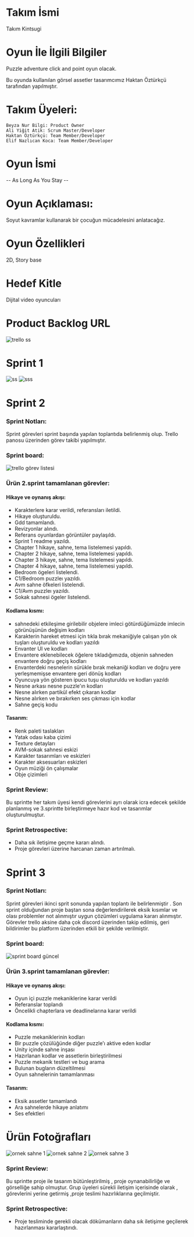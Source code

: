 # Takım İsmi

Takım Kintsugi

# Oyun İle İlgili Bilgiler

Puzzle adventure click and point oyun olacak.

Bu oyunda kullanılan görsel assetler tasarımcımız Haktan Öztürkçü tarafından yapılmıştır.

# Takım Üyeleri:

    Beyza Nur Bilgi: Product Owner
    Ali Yiğit Atik: Scrum Master/Developer
    Haktan Öztürkçü: Team Member/Developer
    Elif Nazlıcan Koca: Team Member/Developer

# Oyun İsmi

-- As Long As You Stay --

# Oyun Açıklaması:
Soyut kavramlar kullanarak bir çocuğun mücadelesini anlatacağız. 

# Oyun Özellikleri
2D, Story base 

# Hedef Kitle
Dijital video oyuncuları

# Product Backlog URL
![trello ss](https://user-images.githubusercontent.com/104438447/167482252-b5f45b51-04d7-4259-8703-6f110449fccb.png)



# Sprint 1
![ss](https://user-images.githubusercontent.com/104438447/167482529-d9e34ebf-5fc7-408c-b6a3-45e42b9bb67a.png)
![sss](https://user-images.githubusercontent.com/104438447/167482810-849fa709-38cb-4422-a299-10e3ee460a79.png)




# Sprint 2

### Sprint Notları: 
Sprint görevleri sprint başında yapılan toplantıda belirlenmiş olup. Trello panosu üzerinden görev takibi yapılmıştır.

### Sprint board: 
![trello görev listesi](https://user-images.githubusercontent.com/102957660/169888138-8e3a2fac-20c8-49d7-b695-0f7e1ee2d324.png)

### Ürün 2.sprint tamamlanan görevler:
#### Hikaye ve oynanış akışı:
* Karakterlere karar verildi, referansları iletildi. 
* Hikaye oluşturuldu.
* Gdd tamamlandı.
* Revizyonlar alındı.
* Referans oyunlardan görüntüler paylaşıldı.
* Sprint 1 readme yazıldı.
* Chapter 1 hikaye, sahne, tema listelemesi yapıldı.
* Chapter 2 hikaye, sahne, tema listelemesi yapıldı.
* Chapter 3 hikaye, sahne, tema listelemesi yapıldı. 
* Chapter 4 hikaye, sahne, tema listelemesi yapıldı. 
* Bedroom ögeleri listelendi.
* C1/Bedroom puzzleı yazıldı.
* Avm sahne öfkeleri listelendi.
* C1/Avm puzzleı yazıldı.
* Sokak sahnesi ögeler listelendi.

#### Kodlama kısmı:
* sahnedeki etkileşime girilebilir objelere imleci götürdüğümüzde imlecin görünüşünün değişim kodları
* Karakterin hareket etmesi için tıkla bırak mekaniğiyle çalışan yön ok tuşları oluşturuldu ve kodları yazıldı 
* Envanter UI ve kodları
* Envantere eklenebilecek öğelere tıkladığımızda, objenin sahneden envantere doğru geçiş kodları
* Envanterdeki nesnelerin sürükle bırak mekaniği kodları ve doğru yere yerleşmemişse envantere geri dönüş kodları
* Oyuncuya yön gösteren ipucu tuşu oluşturuldu ve kodları yazıldı
* Nesne arkası nesne puzzle'ın kodları 
* Nesne alırken partikül efekt çıkaran kodlar
* Nesne alırken ve bırakırken ses çıkması için kodlar
* Sahne geçiş kodu

#### Tasarım:
* Renk paleti taslakları
* Yatak odası kaba çizimi
* Texture detayları
* AVM-sokak sahnesi eskizi
* Karakter tasarımları ve eskizleri
* Karakter aksesuarları eskizleri
* Oyun müziği ön çalışmalar
* Obje çizimleri

### Sprint Review:
Bu sprintte her takım üyesi kendi görevlerini ayrı olarak icra edecek şekilde planlanmış ve 3.sprintte birleştirmeye hazır kod ve tasarımlar oluşturulmuştur.

### Sprint Retrospective:
* Daha sık iletişime geçme kararı alındı.
* Proje görevleri üzerine harcanan zaman artırılmalı.

# Sprint 3

### Sprint Notları: 
Sprint görevleri ikinci sprit sonunda yapılan toplantı ile belirlenmiştir . Son sprint olduğundan proje baştan sona değerlendirilerek eksik kısımlar ve olası problemler not alınmıştır uygun çözümleri uygulama kararı alınmıştır. Görevler trello aksine daha çok  discord üzerinden takip edilmiş, geri bildirimler bu platform üzerinden etkili bir şekilde verilmiştir.

### Sprint board: 
 
![sprint board güncel](https://user-images.githubusercontent.com/73478689/172166059-185ba348-8b0d-49cc-9842-8d982e5a0be8.png)


### Ürün 3.sprint tamamlanan görevler:
#### Hikaye ve oynanış akışı:
* Oyun içi puzzle mekaniklerine karar verildi
* Referanslar toplandı
* Öncelikli chapterlara ve deadlinelarına karar verildi

#### Kodlama kısmı:
* Puzzle mekaniklerinin kodları 
* Bir puzzle çözülüğünde diğer puzzle'ı aktive eden kodlar 
* Unity içinde sahne inşası
* Hazırlanan kodlar ve assetlerin birleştirilmesi
* Puzzle mekanik testleri ve bug arama
* Bulunan bugların düzeltilmesi
* Oyun sahnelerinin tamamlanması

#### Tasarım:
* Eksik assetler tamamlandı 
* Ara sahnelerde hikaye anlatımı
* Ses efektleri 

# Ürün Fotoğrafları
![ornek sahne 1](https://user-images.githubusercontent.com/73478689/172162070-21936f90-b41c-4b53-b49d-a6df0239c56c.png)
![ornek sahne 2](https://user-images.githubusercontent.com/73478689/172162086-4df15d4d-b124-4dc6-a2e1-2667a01b116e.png)
![ornek sahne 3](https://user-images.githubusercontent.com/73478689/172162118-010e00ef-7fdf-4012-9230-7eaf7ca2ec1c.png)

### Sprint Review:
Bu sprintte proje ile tasarım bütünleştirilmiş , proje oynanabilirliğe ve görselliğe sahip olmuştur. Grup üyeleri sürekli iletişim içerisinde olarak , görevlerini yerine getirmiş ,proje teslimi hazırlıklarına geçilmiştir. 

### Sprint Retrospective:
* Proje tesliminde gerekli olacak dökümanların daha sık iletişime geçilerek hazırlanması kararlaştırıdı. 




